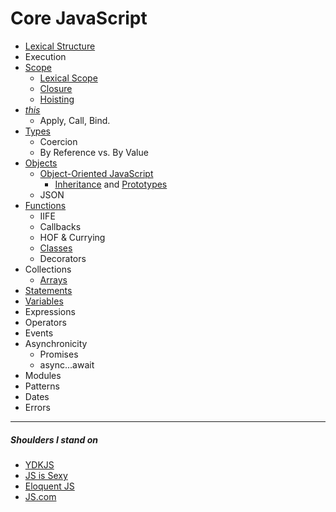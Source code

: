 # Core JavaScript

- [Lexical Structure](lexical-structure)
- Execution
- [Scope](scope)
  - [Lexical Scope](scope/lexical-scope)
  - [Closure](scope/closure)
  - [Hoisting](scope/hoisting)
- [_this_](this)
  - Apply, Call, Bind.
- [Types](types)
  - Coercion
  - By Reference vs. By Value
- [Objects](objects)
  - [Object-Oriented JavaScript](objects/object-oriented-programming)
    - [Inheritance](objects/object-oriented-programming/inheritance/prototypes) and [Prototypes](objects/object-oriented-programming/inheritance)
  - JSON
- [Functions](types/composite/function)
  - IIFE
  - Callbacks
  - HOF & Currying
  - [Classes](classes)
  - Decorators
- Collections
  - [Arrays](types/composite/arrays)
- [Statements](statements)
- [Variables](variables)
- Expressions
- Operators
- Events
- Asynchronicity
  - Promises
  - async...await
- Modules
- Patterns
- Dates
- Errors

---

##### Shoulders I stand on

- [YDKJS](https://github.com/getify/You-Dont-Know-JS)
- [JS is Sexy](http://javascriptissexy.com/)
- [Eloquent JS](http://eloquentjavascript.net)
- [JS.com](https://www.javascript.com)
